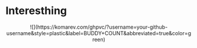# Interesthing
<p align="center">
![](https://komarev.com/ghpvc/?username=your-github-username&style=plastic&label=BUDDY+COUNT&abbreviated=true&color=green)
